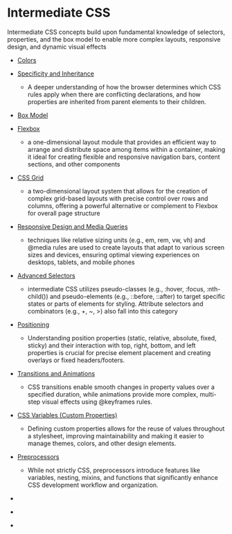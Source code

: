 # Intermediate CSS

Intermediate CSS concepts build upon fundamental knowledge of selectors, properties, and the box model to enable more complex layouts, responsive design, and dynamic visual effects

- [Colors]()
- [Specificity and Inheritance]()
    - A deeper understanding of how the browser determines which CSS rules apply when there are conflicting declarations, and how properties are inherited from parent elements to their children.
- [Box Model]()
- [Flexbox]()
    - a one-dimensional layout module that provides an efficient way to arrange and distribute space among items within a container, making it ideal for creating flexible and responsive navigation bars, content sections, and other components
- [CSS Grid]()
    - a two-dimensional layout system that allows for the creation of complex grid-based layouts with precise control over rows and columns, offering a powerful alternative or complement to Flexbox for overall page structure
- [Responsive Design and Media Queries]()
    - techniques like relative sizing units (e.g., em, rem, vw, vh) and @media rules are used to create layouts that adapt to various screen sizes and devices, ensuring optimal viewing experiences on desktops, tablets, and mobile phones

- [Advanced Selectors]()
    - intermediate CSS utilizes pseudo-classes (e.g., :hover, :focus, :nth-child()) and pseudo-elements (e.g., ::before, ::after) to target specific states or parts of elements for styling. Attribute selectors and combinators (e.g., +, ~, >) also fall into this category
- [Positioning]()
    - Understanding position properties (static, relative, absolute, fixed, sticky) and their interaction with top, right, bottom, and left properties is crucial for precise element placement and creating overlays or fixed headers/footers.
- [Transitions and Animations]()
    - CSS transitions enable smooth changes in property values over a specified duration, while animations provide more complex, multi-step visual effects using @keyframes rules.
- [CSS Variables (Custom Properties)]()
    - Defining custom properties allows for the reuse of values throughout a stylesheet, improving maintainability and making it easier to manage themes, colors, and other design elements.

- [Preprocessors]()
    - While not strictly CSS, preprocessors introduce features like variables, nesting, mixins, and functions that significantly enhance CSS development workflow and organization.
- []()
- []()
- []()


